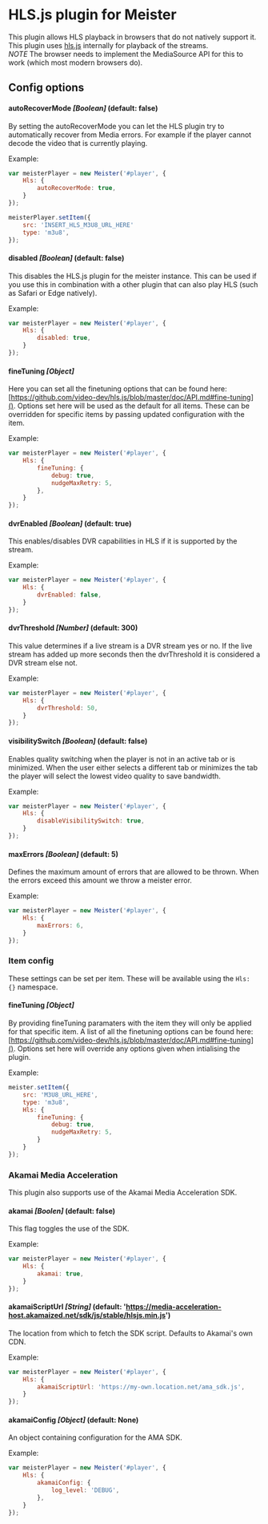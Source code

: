 HLS.js plugin for Meister
=======

This plugin allows HLS playback in browsers that do not natively support it. This plugin uses [hls.js](https://github.com/video-dev/hls.js) internally for playback of the streams.  
*NOTE* The browser needs to implement the MediaSource API for this to work (which most modern browsers do).

Config options
-------

#### autoRecoverMode *[Boolean]* (default: false) ####

By setting the autoRecoverMode you can let the HLS plugin try to automatically recover from Media errors. For example if the player cannot decode the video that is currently playing.

Example:

``` JavaScript
var meisterPlayer = new Meister('#player', {
    Hls: {
        autoRecoverMode: true,
    }
});

meisterPlayer.setItem({
    src: 'INSERT_HLS_M3U8_URL_HERE'
    type: 'm3u8',
});
```

#### disabled *[Boolean]* (default: false) ####

This disables the HLS.js plugin for the meister instance. This can be used if you use this in combination with a other plugin that can also play HLS (such as Safari or Edge natively).

Example:

``` JavaScript
var meisterPlayer = new Meister('#player', {
    Hls: {
        disabled: true,
    }
});
```

#### fineTuning *[Object]*

Here you can set all the finetuning options that can be found here: [https://github.com/video-dev/hls.js/blob/master/doc/API.md#fine-tuning](). Options set here will be used as the default for all items. These can be overridden for specific items by passing updated configuration with the item.

Example:

``` JavaScript
var meisterPlayer = new Meister('#player', {
    Hls: {
        fineTuning: {
            debug: true,
            nudgeMaxRetry: 5,
        },
    }
});
```

#### dvrEnabled *[Boolean]* (default: true) ####

This enables/disables DVR capabilities in HLS if it is supported by the stream.

Example:

``` JavaScript
var meisterPlayer = new Meister('#player', {
    Hls: {
        dvrEnabled: false,
    }
});
```

#### dvrThreshold *[Number]* (default: 300) ####

This value determines if a live stream is a DVR stream yes or no. If the live stream has added up more seconds then the dvrThreshold it is considered a DVR stream else not.

Example:

``` JavaScript
var meisterPlayer = new Meister('#player', {
    Hls: {
        dvrThreshold: 50,
    }
});
```

#### visibilitySwitch *[Boolean]* (default: false) ####

Enables quality switching when the player is not in an active tab or is minimized. When the user either selects a different tab or minimizes the tab the player will select the lowest video quality to save bandwidth.

Example:

``` JavaScript
var meisterPlayer = new Meister('#player', {
    Hls: {
        disableVisibilitySwitch: true,
    }
});
```

#### maxErrors *[Boolean]* (default: 5) ####

Defines the maximum amount of errors that are allowed to be thrown.
When the errors exceed this amount we throw a meister error.

Example:

``` JavaScript
var meisterPlayer = new Meister('#player', {
    Hls: {
        maxErrors: 6,
    }
});
```

### Item config

These settings can be set per item. These will be available using the ```Hls: {}``` namespace.

#### fineTuning *[Object]*

By providing fineTuning paramaters with the item they will only be applied for that specific item. A list of all the finetuning options can be found here: [https://github.com/video-dev/hls.js/blob/master/doc/API.md#fine-tuning](). Options set here will override any options given when intialising the plugin.

Example:

```JavaScript
meister.setItem({
    src: 'M3U8_URL_HERE',
    type: 'm3u8',
    Hls: {
        fineTuning: {
            debug: true,
            nudgeMaxRetry: 5,
        }
    }
});
```

### Akamai Media Acceleration

This plugin also supports use of the Akamai Media Acceleration SDK.

#### akamai *[Boolen]* (default: false)

This flag toggles the use of the SDK.

Example:

``` JavaScript
var meisterPlayer = new Meister('#player', {
    Hls: {
        akamai: true,
    }
});
```

#### akamaiScriptUrl *[String]* (default: 'https://media-acceleration-host.akamaized.net/sdk/js/stable/hlsjs.min.js')

The location from which to fetch the SDK script. Defaults to Akamai's own CDN.

Example:

``` JavaScript
var meisterPlayer = new Meister('#player', {
    Hls: {
        akamaiScriptUrl: 'https://my-own.location.net/ama_sdk.js',
    }
});
```

#### akamaiConfig *[Object]* (default: None)

An object containing configuration for the AMA SDK.

Example:

``` JavaScript
var meisterPlayer = new Meister('#player', {
    Hls: {
        akamaiConfig: {
            log_level: 'DEBUG',
        },
    }
});
```
